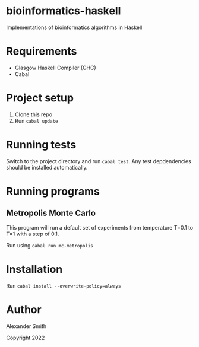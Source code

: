 # bioinformatics-haskell

Implementations of bioinformatics algorithms in Haskell


# Requirements

- Glasgow Haskell Compiler (GHC)
- Cabal


# Project setup

1. Clone this repo
2. Run `cabal update`


# Running tests

Switch to the project directory and run `cabal test`. Any test
depdendencies should be installed automatically.


# Running programs

## Metropolis Monte Carlo

This program will run a default set of experiments from temperature
T=0.1 to T=1 with a step of 0.1.

Run using `cabal run mc-metropolis`


# Installation

Run `cabal install --overwrite-policy=always`


# Author

Alexander Smith

Copyright 2022

